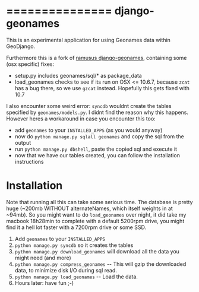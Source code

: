 ===============
django-geonames
===============

This is an experimental application for using Geonames data within
GeoDjango.

Furthermore this is a fork of
[ramusus django-geonames](https://github.com/lazerscience/django-geonames),
containing some (osx specific) fixes:

* setup.py includes geonames/sql/* as package_data
* load_geonames checks to see if its run on OSX <= 10.6.7,
  because `zcat` has a bug there, so we use `gzcat` instead.
  Hopefully this gets fixed with 10.7

I also encounter some weird error: `syncdb` wouldnt create the tables
specified by `geonames/models.py`. I didnt find the reason why this
happens. However heres a workaround in case you encounter this too:

* add `geonames` to your `INSTALLED_APPS` (as you would anyway)
* now do `python manage.py sqlall geonames` and copy the sql from the output
* run `python manage.py dbshell`, paste the copied sql and execute it
* now that we have our tables created, you can follow the installation
  instructions

Installation
============

Note that running all this can take some serious time. The database is
pretty huge (~200mb WITHOUT alternateNames, which itself weights in
at ~94mb). So you might want to do `load_geonames` over night, it did
take my macbook 18h28min to complete with a default 5200rpm drive,
you might find it a hell lot faster with a 7200rpm drive or some
SSD.

1. Add `geonames` to your `INSTALLED_APPS`
2. `python manage.py syncdb` so it creates the tables
3. `python manage.py download_geonames` will download all the data
    you might need (and more)
4. `python manage.py compress_geonames` -- This will gzip the downloaded
    data, to minimize disk I/O during sql read.
5. `python manage.py load_geonames` -- Load the data.
6. Hours later: have fun ;-)
